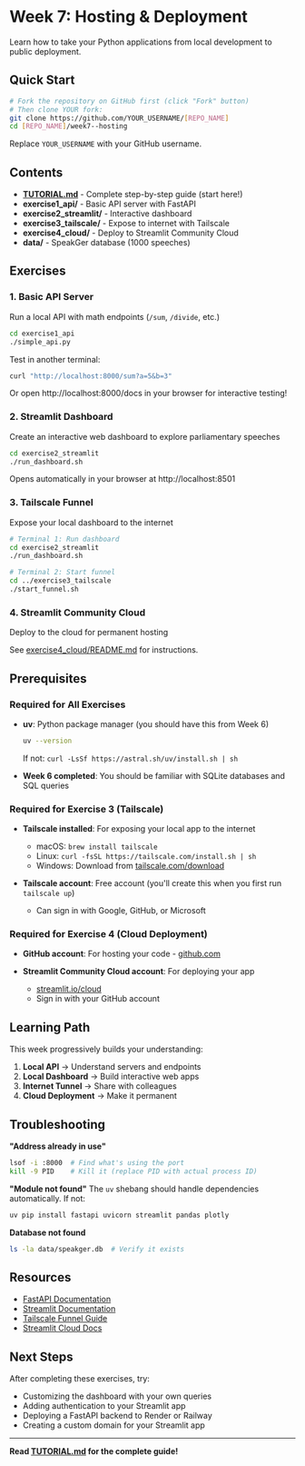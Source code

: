 # Week 7: Hosting & Deployment

Learn how to take your Python applications from local development to public deployment.

## Quick Start

```bash
# Fork the repository on GitHub first (click "Fork" button)
# Then clone YOUR fork:
git clone https://github.com/YOUR_USERNAME/[REPO_NAME]
cd [REPO_NAME]/week7--hosting
```

Replace `YOUR_USERNAME` with your GitHub username.

## Contents

- **[TUTORIAL.md](TUTORIAL.md)** - Complete step-by-step guide (start here!)
- **exercise1_api/** - Basic API server with FastAPI
- **exercise2_streamlit/** - Interactive dashboard
- **exercise3_tailscale/** - Expose to internet with Tailscale
- **exercise4_cloud/** - Deploy to Streamlit Community Cloud
- **data/** - SpeakGer database (1000 speeches)

## Exercises

### 1. Basic API Server
Run a local API with math endpoints (`/sum`, `/divide`, etc.)

```bash
cd exercise1_api
./simple_api.py
```

Test in another terminal:
```bash
curl "http://localhost:8000/sum?a=5&b=3"
```

Or open http://localhost:8000/docs in your browser for interactive testing!

### 2. Streamlit Dashboard
Create an interactive web dashboard to explore parliamentary speeches

```bash
cd exercise2_streamlit
./run_dashboard.sh
```

Opens automatically in your browser at http://localhost:8501

### 3. Tailscale Funnel
Expose your local dashboard to the internet

```bash
# Terminal 1: Run dashboard
cd exercise2_streamlit
./run_dashboard.sh

# Terminal 2: Start funnel
cd ../exercise3_tailscale
./start_funnel.sh
```

### 4. Streamlit Community Cloud
Deploy to the cloud for permanent hosting

See [exercise4_cloud/README.md](exercise4_cloud/README.md) for instructions.

## Prerequisites

### Required for All Exercises
- **uv**: Python package manager (you should have this from Week 6)
  ```bash
  uv --version
  ```
  If not: `curl -LsSf https://astral.sh/uv/install.sh | sh`

- **Week 6 completed**: You should be familiar with SQLite databases and SQL queries

### Required for Exercise 3 (Tailscale)
- **Tailscale installed**: For exposing your local app to the internet
  - macOS: `brew install tailscale`
  - Linux: `curl -fsSL https://tailscale.com/install.sh | sh`
  - Windows: Download from [tailscale.com/download](https://tailscale.com/download)

- **Tailscale account**: Free account (you'll create this when you first run `tailscale up`)
  - Can sign in with Google, GitHub, or Microsoft

### Required for Exercise 4 (Cloud Deployment)
- **GitHub account**: For hosting your code - [github.com](https://github.com)

- **Streamlit Community Cloud account**: For deploying your app
  - [streamlit.io/cloud](https://streamlit.io/cloud)
  - Sign in with your GitHub account

## Learning Path

This week progressively builds your understanding:

1. **Local API** → Understand servers and endpoints
2. **Local Dashboard** → Build interactive web apps
3. **Internet Tunnel** → Share with colleagues
4. **Cloud Deployment** → Make it permanent

## Troubleshooting

**"Address already in use"**
```bash
lsof -i :8000  # Find what's using the port
kill -9 PID    # Kill it (replace PID with actual process ID)
```

**"Module not found"**
The `uv` shebang should handle dependencies automatically. If not:
```bash
uv pip install fastapi uvicorn streamlit pandas plotly
```

**Database not found**
```bash
ls -la data/speakger.db  # Verify it exists
```

## Resources

- [FastAPI Documentation](https://fastapi.tiangolo.com)
- [Streamlit Documentation](https://docs.streamlit.io)
- [Tailscale Funnel Guide](https://tailscale.com/kb/1223/funnel/)
- [Streamlit Cloud Docs](https://docs.streamlit.io/streamlit-community-cloud)

## Next Steps

After completing these exercises, try:
- Customizing the dashboard with your own queries
- Adding authentication to your Streamlit app
- Deploying a FastAPI backend to Render or Railway
- Creating a custom domain for your Streamlit app

---

**Read [TUTORIAL.md](TUTORIAL.md) for the complete guide!**
